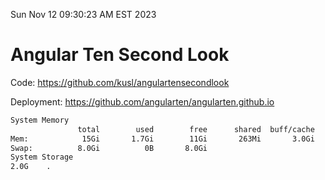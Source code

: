 Sun Nov 12 09:30:23 AM EST 2023

# Angular Ten Second Look

Code: https://github.com/kusl/angulartensecondlook

Deployment: https://github.com/angularten/angularten.github.io

```bash
System Memory
               total        used        free      shared  buff/cache   available
Mem:            15Gi       1.7Gi        11Gi       263Mi       3.0Gi        13Gi
Swap:          8.0Gi          0B       8.0Gi
System Storage
2.0G	.
